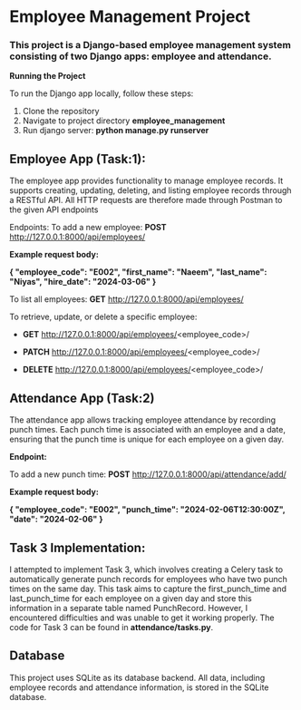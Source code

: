 # Employee Management Project #

### This project is a Django-based employee management system consisting of two Django apps: employee and attendance.


**Running the Project**

To run the Django app locally, follow these steps:
1. Clone the repository
2. Navigate to project directory **employee_management**
3. Run django server:  **python manage.py runserver**

## Employee App (Task:1): ##

The employee app provides functionality to manage employee records. It supports creating, updating, deleting, and listing employee records through a RESTful API.
All HTTP requests are therefore made through Postman to the given API endpoints

Endpoints:
To add a new employee: **POST**  http://127.0.0.1:8000/api/employees/

**Example request body:**

**{
    "employee_code": "E002",
    "first_name": "Naeem",
    "last_name": "Niyas",
    "hire_date": "2024-03-06"
}**


To list all employees: **GET** http://127.0.0.1:8000/api/employees/

To retrieve, update, or delete a specific employee:

* **GET**  http://127.0.0.1:8000/api/employees/<employee_code>/

* **PATCH**  http://127.0.0.1:8000/api/employees/<employee_code>/

* **DELETE**  http://127.0.0.1:8000/api/employees/<employee_code>/

## Attendance App (Task:2) 

The attendance app allows tracking employee attendance by recording punch times. Each punch time is associated with an employee and a date, ensuring that the punch time is unique for each employee on a given day.

**Endpoint:**

To add a new punch time: **POST**  http://127.0.0.1:8000/api/attendance/add/

**Example request body:**

**{
    "employee_code": "E002",
    "punch_time": "2024-02-06T12:30:00Z",
    "date": "2024-02-06"
}**

## Task 3 Implementation:

I attempted to implement Task 3, which involves creating a Celery task to automatically generate punch records for employees who have two punch times on the same day. This task aims to capture the first_punch_time and last_punch_time for each employee on a given day and store this information in a separate table named PunchRecord. However, I encountered difficulties and was unable to get it working properly. The code for Task 3 can be found in **attendance/tasks.py**.

## Database

This project uses SQLite as its database backend. All data, including employee records and attendance information, is stored in the SQLite database.
